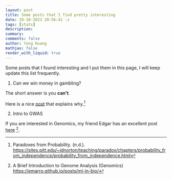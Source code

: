 ```yaml
---
layout: post
title: Some posts that I find pretty interesting
date: 20-10-2023 20:56:41 :z
tags: [stats]
description:
summary:
comments: false
author: Yong Huang
mathjax: false
render_with_liquid: true
---
```


Some posts that I found interesting and I put them in this page, I will keep update this list frequently.

1. Can we win money in gambling? 

The short answer is you **can't**. 

Here is a nice [post](https://sites.pitt.edu/~jdnorton/teaching/paradox/chapters/probability_from_independence/probability_from_independence.html) that explains why.[^fn1]

2. Intro to GWAS

If you are interested in Genomics, my friend Edgar has an excellent post [here](https://emarro.github.io/posts/ml-in-bio/) [^fn2].

[^fn1]: Paradoxes from Probability. (n.d.). https://sites.pitt.edu/~jdnorton/teaching/paradox/chapters/probability_from_independence/probability_from_independence.html

[^fn2]: A Brief Introduction to Genome Analysis (Genomics) https://emarro.github.io/posts/ml-in-bio/ 





